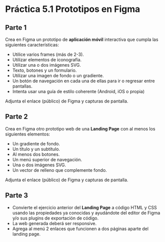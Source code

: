 # Práctica 5.1 Prototipos en Figma

## Parte 1

Crea en Figma un prototipo de **aplicación móvil** interactiva que cumpla las siguientes características:
-   Utilice varios frames (más de 2-3).
-   Utilizar elementos de iconografía.
-   Utilizar una o dos imágenes SVG.
-   Texto, botones y un formulario.
-   Utilizar una imagen de fondo o un gradiente.
-   Un botón de navegación en cada una de ellas para ir o regresar entre pantallas.
-   Intenta usar una guía de estilo coherente (Android, iOS o propia)

Adjunta el enlace (público) de Figma y capturas de pantalla.

## Parte 2

Crea en Figma otro prototipo web de una **Landing Page** con al menos los siguientes elementos:
-   Un gradiente de fondo.
-   Un título y un subtítulo.
-   Al menos dos botones.
-   Un menú superior de navegación.
-   Una o dos imágenes SVG.
-   Un vector de relleno que complemente fondo.

Adjunta el enlace (público) de Figma y capturas de pantalla.

## Parte 3 

- Convierte el ejercicio anterior del **Landing Page** a código HTML y CSS usando las propiedades ya conocidas y ayudándote del editor de Figma y/o sus plugins de exportación de código. 
- La web generada deberá ser responsive.
- Agrega al menú 2 enlaces que funcionen a dos páginas aparte del landing page.
